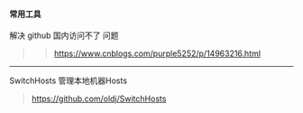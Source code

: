 #### 常用工具
解决 github 国内访问不了 问题
 >>  https://www.cnblogs.com/purple5252/p/14963216.html
 ----

SwitchHosts 管理本地机器Hosts
>  https://github.com/oldj/SwitchHosts